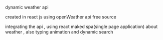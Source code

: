 dynamic weather api 

created in react js using openWeather api free source 

integrating the api , using react maked spa(single page application) about weather , also typing animation and dynamic search 
